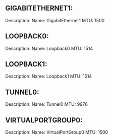 GIGABITETHERNET1:
---------------------
Description: 
Name: GigabitEthernet1
MTU: 1500

LOOPBACK0:
---------------------
Description: 
Name: Loopback0
MTU: 1514

LOOPBACK1:
---------------------
Description: 
Name: Loopback1
MTU: 1514

TUNNEL0:
---------------------
Description: 
Name: Tunnel0
MTU: 9976

VIRTUALPORTGROUP0:
---------------------
Description: 
Name: VirtualPortGroup0
MTU: 1500

